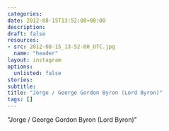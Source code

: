 ```yaml
---
categories:
date: 2012-08-15T13:52:00+00:00
description:
draft: false
resources:
- src: 2012-08-15_13-52-00_UTC.jpg
  name: "header"
layout: instagram
options:
  unlisted: false
stories:
subtitle:
title: "Jorge / George Gordon Byron (Lord Byron)"
tags: []
---
```


"Jorge / George Gordon Byron (Lord Byron)"
